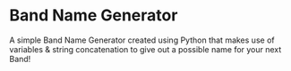 
# Band Name Generator

A simple Band Name Generator created using Python that makes use of variables & string concatenation to give out a possible name for your next Band! 
